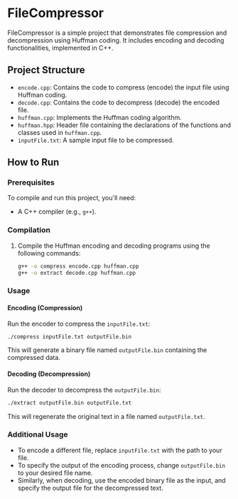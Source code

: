 # FileCompressor

FileCompressor is a simple project that demonstrates file compression and decompression using Huffman coding. It includes encoding and decoding functionalities, implemented in C++.

## Project Structure

- `encode.cpp`: Contains the code to compress (encode) the input file using Huffman coding.
- `decode.cpp`: Contains the code to decompress (decode) the encoded file.
- `huffman.cpp`: Implements the Huffman coding algorithm.
- `huffman.hpp`: Header file containing the declarations of the functions and classes used in `huffman.cpp`.
- `inputFile.txt`: A sample input file to be compressed.

## How to Run

### Prerequisites

To compile and run this project, you'll need:

- A C++ compiler (e.g., `g++`).

### Compilation

1. Compile the Huffman encoding and decoding programs using the following commands:

    ```sh
    g++ -o compress encode.cpp huffman.cpp
    g++ -o extract decode.cpp huffman.cpp
    ```

### Usage

#### Encoding (Compression)

Run the encoder to compress the `inputFile.txt`:

```sh
./compress inputFile.txt outputFile.bin
```

This will generate a binary file named `outputFile.bin` containing the compressed data.

#### Decoding (Decompression)

Run the decoder to decompress the `outputFile.bin`:

```sh
./extract outputFile.bin outputFile.txt
```

This will regenerate the original text in a file named `outputFile.txt`.

### Additional Usage

- To encode a different file, replace `inputFile.txt` with the path to your file.
- To specify the output of the encoding process, change `outputFile.bin` to your desired file name.
- Similarly, when decoding, use the encoded binary file as the input, and specify the output file for the decompressed text.

